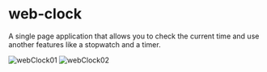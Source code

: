 # web-clock

A single page application that allows you to check the current time and use another features like a stopwatch and a timer.

![webClock01](https://user-images.githubusercontent.com/74190963/178611759-bc21cb98-821d-4622-8970-5fa024c7a508.png)
![webClock02](https://user-images.githubusercontent.com/74190963/178611762-79fd4179-6c73-4d70-b937-be1adabd316d.png)

